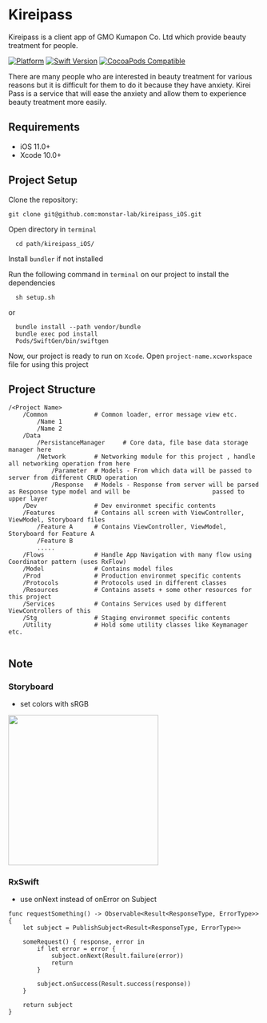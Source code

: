 # Kireipass

Kireipass is a client app of GMO Kumapon Co. Ltd which provide beauty treatment for people.

[![Platform](https://img.shields.io/cocoapods/p/LFAlertController.svg?style=flat)](http://cocoapods.org/pods/LFAlertController)
[![Swift Version][swift-image]][swift-url]
[![CocoaPods Compatible][cocoapods-image]][cocoapods-image] 


There are many people who are interested in beauty treatment for various reasons but it is difficult for them to do it because they have anxiety. Kirei Pass is a service that will ease the anxiety and allow them to experience beauty treatment  more easily.

## Requirements

- iOS 11.0+
- Xcode 10.0+

## Project Setup 

Clone the repository: 

```shell 
git clone git@github.com:monstar-lab/kireipass_iOS.git
```
Open directory in `terminal`

```shell 
  cd path/kireipass_iOS/
```
Install `bundler` if not installed 

Run the following command in `terminal` on our project to install the dependencies 

```shell
  sh setup.sh
```

or

```shell 
  bundle install --path vendor/bundle
  bundle exec pod install
  Pods/SwiftGen/bin/swiftgen
```

Now, our project is ready to run on `Xcode`. 
Open `project-name.xcworkspace` file for using this project

## Project Structure
```
/<Project Name>
	/Common				# Common loader, error message view etc.
		/Name 1
		/Name 2
	/Data
 		/PersistanceManager 	# Core data, file base data storage manager here
		/Network		# Networking module for this project , handle all networking operation from here
			/Parameter	# Models - From which data will be passed to server from different CRUD operation
			/Response	# Models - Response from server will be parsed as Response type model and will be 						passed to upper layer
	/Dev 				# Dev environmet specific contents
	/Features 			# Contains all screen with ViewController, ViewModel, Storyboard files
		/Feature A		# Contains ViewController, ViewModel, Storyboard for Feature A
		/Feature B
		.....
	/Flows 				# Handle App Navigation with many flow using Coordinator pattern (uses RxFlow) 
	/Model 				# Contains model files 
	/Prod 				# Production environmet specific contents
	/Protocols			# Protocols used in different classes
	/Resources			# Contains assets + some other resources for this project
	/Services			# Contains Services used by different ViewControllers of this 
	/Stg				# Staging environmet specific contents
	/Utility 			# Hold some utility classes like Keymanager etc.
		

```

## Note

### Storyboard
* set colors with sRGB

<img src="https://user-images.githubusercontent.com/4714421/53492287-d65a4600-3adb-11e9-9a63-767d90556cb5.png" width="300">

### RxSwift
* use onNext instead of onError on Subject

```
func requestSomething() -> Observable<Result<ResponseType, ErrorType>> {
    let subject = PublishSubject<Result<ResponseType, ErrorType>>

    someRequest() { response, error in
        if let error = error {
            subject.onNext(Result.failure(error))
            return
        }

        subject.onSuccess(Result.success(response))
    }

    return subject
}
```

[swift-image]:https://img.shields.io/badge/swift-5.0-orange.svg
[swift-url]: https://swift.org/
[cocoapods-image]: https://img.shields.io/badge/pod-v1.5.3-blue.svg
